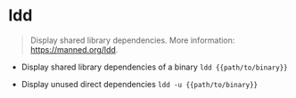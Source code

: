 # ldd
> Display shared library dependencies.
> More information: <https://manned.org/ldd>.

- Display shared library dependencies of a binary
`ldd {{path/to/binary}}`

- Display unused direct dependencies
`ldd -u {{path/to/binary}}`
